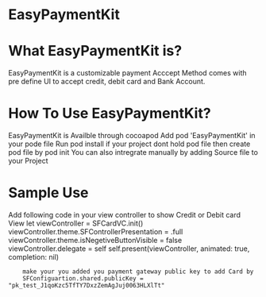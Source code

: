 # EasyPaymentKit
# What EasyPaymentKit is?
EasyPaymentKit is a customizable payment Acccept Method comes with pre define UI to accept credit, debit card and  Bank Account.
# How To Use EasyPaymentKit?
  EasyPaymentKit is Availble through cocoapod
  Add pod 'EasyPaymentKit' in your pode file 
  Run pod install
  if your project dont hold pod file then create pod file by pod init
   You can also intregrate manually by adding Source file to your Project
   
 # Sample Use
 Add following code in your view controller to show Credit or Debit card View
         let viewController = SFCardVC.init()
        viewController.theme.SFControllerPresentation = .full
        viewController.theme.isNegetiveButtonVisible = false
               viewController.delegate = self
        self.present(viewController, animated: true, completion: nil)
        
        make your you added you payment gateway public key to add Card by 
        SFConfiguartion.shared.publicKey = "pk_test_J1qoKzc5TfTY7DxzZemAgJuj0063HLXlTt"

